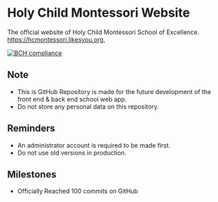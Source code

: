 # Holy Child Montessori Website
The official website of Holy Child Montessori School of Excellence.
https://hcmontessori.likesyou.org,

[![BCH compliance](https://bettercodehub.com/edge/badge/hcmedutech/website?branch=master)](https://bettercodehub.com/)

## Note
- This is GitHub Repository is made for the future development of the front end & back end school web app.
- Do not store any personal data on this repository.

## Reminders
- An administrator account is required to be made first.
- Do not use old versions in production.

## Milestones
- Officially Reached 100 commits on GitHub
